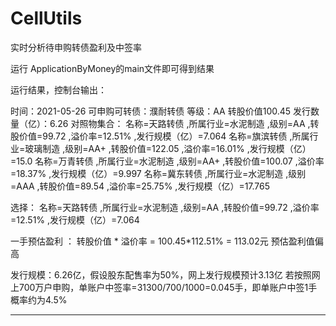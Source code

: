 # CellUtils
实时分析待申购转债盈利及中签率

运行 ApplicationByMoney的main文件即可得到结果

运行结果，控制台输出：

时间：2021-05-26  可申购可转债：濮耐转债  等级：AA  转股价值100.45  发行数量（亿）：6.26
对照物集合：
名称=天路转债   ,所属行业=水泥制造   ,级别=AA   ,转股价值=99.72   ,溢价率=12.51%   ,发行规模（亿）=7.064
名称=旗滨转债   ,所属行业=玻璃制造   ,级别=AA+   ,转股价值=122.05   ,溢价率=16.01%   ,发行规模（亿）=15.0
名称=万青转债   ,所属行业=水泥制造   ,级别=AA+   ,转股价值=100.07   ,溢价率=18.37%   ,发行规模（亿）=9.997
名称=冀东转债   ,所属行业=水泥制造   ,级别=AAA   ,转股价值=89.54   ,溢价率=25.75%   ,发行规模（亿）=17.765

选择：
名称=天路转债   ,所属行业=水泥制造   ,级别=AA   ,转股价值=99.72   ,溢价率=12.51%   ,发行规模（亿）=7.064

一手预估盈利 ： 转股价值 * 溢价率 = 100.45*112.51% = 113.02元   预估盈利值偏高

发行规模：6.26亿，假设股东配售率为50%，网上发行规模预计3.13亿
若按照网上700万户申购，单账户中签率=31300/700/1000=0.045手，即单账户中签1手概率约为4.5%
******************************************************************************************************************
